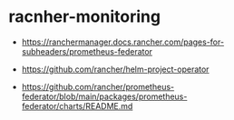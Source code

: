 # racnher-monitoring

- https://ranchermanager.docs.rancher.com/pages-for-subheaders/prometheus-federator

- https://github.com/rancher/helm-project-operator
- https://github.com/rancher/prometheus-federator/blob/main/packages/prometheus-federator/charts/README.md
